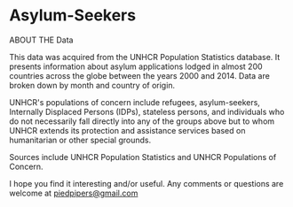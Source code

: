 # Asylum-Seekers

ABOUT THE Data

This data was acquired from the UNHCR Population Statistics database. It presents information about asylum applications lodged in almost 200 countries across the globe between the years 2000 and 2014. Data are broken down by month and country of origin.

UNHCR's populations of concern include refugees, asylum-seekers, Internally Displaced Persons (IDPs), stateless persons, and individuals who do not necessarily fall directly into any of the groups above but to whom UNHCR extends its protection and assistance services based on humanitarian or other special grounds.

Sources include UNHCR Population Statistics and UNHCR Populations of Concern.


I hope you find it interesting and/or useful. Any comments or questions are welcome at piedpipers@gmail.com





